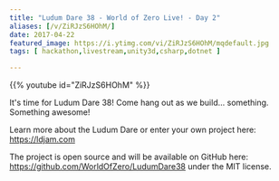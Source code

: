 ```yaml
---
title: "Ludum Dare 38 - World of Zero Live! - Day 2"
aliases: [/v/ZiRJzS6HOhM/]
date: 2017-04-22
featured_image: https://i.ytimg.com/vi/ZiRJzS6HOhM/mqdefault.jpg
tags: [ hackathon,livestream,unity3d,csharp,dotnet ]

---
```


{{% youtube id="ZiRJzS6HOhM" %}}

It's time for Ludum Dare 38! Come hang out as we build... something. Something awesome!

Learn more about the Ludum Dare or enter your own project here: https://ldjam.com

The project is open source and will be available on GitHub here: https://github.com/WorldOfZero/LudumDare38 under the MIT license.